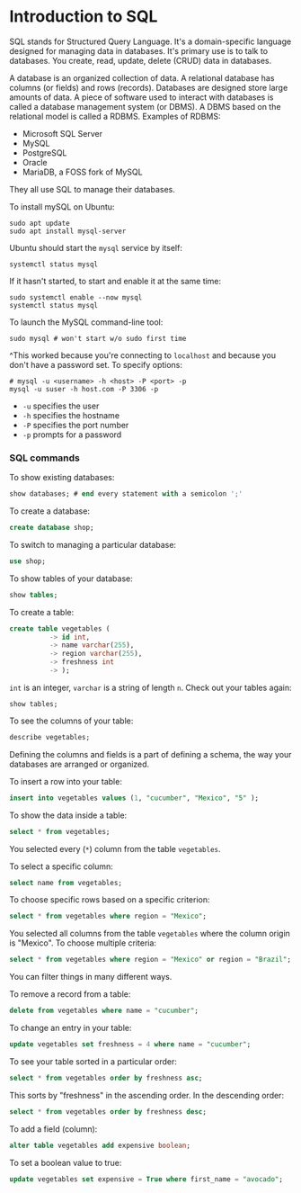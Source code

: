# Introduction to SQL

SQL stands for Structured Query Language. It's a domain-specific language
designed for managing data in databases. It's primary use is to talk to
databases. You create, read, update, delete (CRUD) data in databases.

A database is an organized collection of data. A relational database has
columns (or fields) and rows (records). Databases are designed store large
amounts of data. A piece of software used to interact with databases is called
a database management system (or DBMS). A DBMS based on the relational model is
called a RDBMS. Examples of RDBMS:
- Microsoft SQL Server
- MySQL
- PostgreSQL
- Oracle
- MariaDB, a FOSS fork of MySQL

They all use SQL to manage their databases.

To install mySQL on Ubuntu:

    sudo apt update
    sudo apt install mysql-server

Ubuntu should start the `mysql` service by itself:

    systemctl status mysql

If it hasn't started, to start and enable it at the same time:

    sudo systemctl enable --now mysql
    systemctl status mysql

To launch the MySQL command-line tool:

    sudo mysql # won't start w/o sudo first time

^This worked because you're connecting to `localhost` and because you don't
have a password set. To specify options:

    # mysql -u <username> -h <host> -P <port> -p
    mysql -u suser -h host.com -P 3306 -p

- `-u` specifies the user
- `-h` specifies the hostname
- `-P` specifies the port number
- `-p` prompts for a password

### SQL commands

To show existing databases:

```sql
show databases; # end every statement with a semicolon ';'
```

To create a database:

```sql
create database shop;
```

To switch to managing a particular database:

```sql
use shop;
```

To show tables of your database:

```sql
show tables;
```

To create a table:

```sql
create table vegetables ( 
          -> id int,
          -> name varchar(255),
          -> region varchar(255),
          -> freshness int
          -> );
```

`int` is an integer, `varchar` is a string of length `n`. Check out your tables
again:

    show tables;

To see the columns of your table:

```sql
describe vegetables;
```

Defining the columns and fields is a part of defining a schema, the way your
databases are arranged or organized.

To insert a row into your table:

```sql
insert into vegetables values (1, "cucumber", "Mexico", "5" );
```

To show the data inside a table:

```sql
select * from vegetables;
```

You selected every (`*`) column from the table `vegetables`.

To select a specific column:

```sql
select name from vegetables;
```

To choose specific rows based on a specific criterion:

```sql
select * from vegetables where region = "Mexico";
```

You selected all columns from the table `vegetables` where the column origin is
"Mexico". To choose multiple criteria:

```sql
select * from vegetables where region = "Mexico" or region = "Brazil";
```

You can filter things in many different ways.

To remove a record from a table:

```sql
delete from vegetables where name = "cucumber";
```   

To change an entry in your table:

```sql
update vegetables set freshness = 4 where name = "cucumber";
```

To see your table sorted in a particular order:

```sql
select * from vegetables order by freshness asc;
```

This sorts by "freshness" in the ascending order. In the descending order:

```sql
select * from vegetables order by freshness desc;
```

To add a field (column):

```sql 
alter table vegetables add expensive boolean;
```

To set a boolean value to true:

```sql
update vegetables set expensive = True where first_name = "avocado";
```
